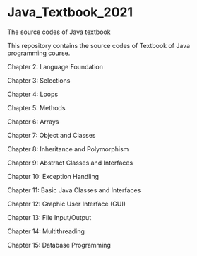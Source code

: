 # Java_Textbook_2021
The source codes of Java textbook


This repository contains the source codes of Textbook of Java programming course.


Chapter 2: Language Foundation

Chapter 3: Selections

Chapter 4: Loops

Chapter 5: Methods

Chapter 6: Arrays

Chapter 7: Object and Classes

Chapter 8: Inheritance and Polymorphism

Chapter 9: Abstract Classes and Interfaces

Chapter 10: Exception Handling

Chapter 11: Basic Java Classes and Interfaces

Chapter 12: Graphic User Interface (GUI)

Chapter 13: File Input/Output

Chapter 14: Multithreading

Chapter 15: Database Programming


